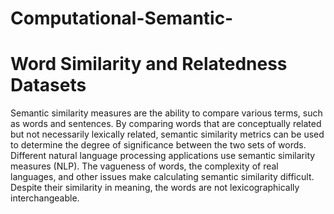 # Computational-Semantic-
# Word Similarity and Relatedness Datasets
Semantic similarity measures are the ability to compare various terms, such as words and sentences. By comparing words that are conceptually related but not necessarily lexically related, semantic similarity metrics can be used to determine the degree of significance between the two sets of words. Different natural language processing applications use semantic similarity measures (NLP). The vagueness of words, the complexity of real languages, and other issues make calculating semantic similarity difficult. Despite their similarity in meaning, the words are not lexicographically interchangeable.
